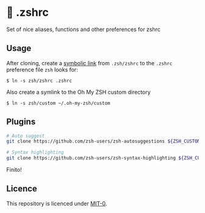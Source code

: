 # 🌮 .zshrc 

Set of nice aliases, functions and other preferences for zshrc 

## Usage

After cloning, create a [symbolic
link](https://en.wikipedia.org/wiki/Symbolic_link) from `.zsh/zshrc` to the
`.zshrc` preference file `zsh` looks for:

```
$ ln -s zsh/zshrc .zshrc
```

Also create a symlink to the Oh My ZSH custom directory
```
$ ln -s zsh/custom ~/.oh-my-zsh/custom
```

## Plugins
```bash
# Auto suggest
git clone https://github.com/zsh-users/zsh-autosuggestions ${ZSH_CUSTOM:-~/.oh-my-zsh/custom}/plugins/zsh-autosuggestions

# Syntax highlighting
git clone https://github.com/zsh-users/zsh-syntax-highlighting ${ZSH_CUSTOM:-~/.oh-my-zsh/custom}/plugins/zsh-syntax-highlighting
```

Finito!

## Licence
This repository is licenced under [MIT-0](https://github.com/aws/mit-0).

